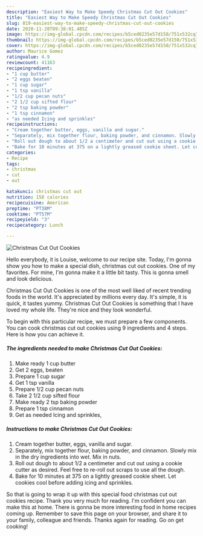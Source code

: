 ```yaml
---
description: "Easiest Way to Make Speedy Christmas Cut Out Cookies"
title: "Easiest Way to Make Speedy Christmas Cut Out Cookies"
slug: 819-easiest-way-to-make-speedy-christmas-cut-out-cookies
date: 2020-11-28T09:38:01.485Z
image: https://img-global.cpcdn.com/recipes/b5ced0235e57d150/751x532cq70/christmas-cut-out-cookies-recipe-main-photo.jpg
thumbnail: https://img-global.cpcdn.com/recipes/b5ced0235e57d150/751x532cq70/christmas-cut-out-cookies-recipe-main-photo.jpg
cover: https://img-global.cpcdn.com/recipes/b5ced0235e57d150/751x532cq70/christmas-cut-out-cookies-recipe-main-photo.jpg
author: Maurice Gomez
ratingvalue: 4.9
reviewcount: 41163
recipeingredient:
- "1 cup butter"
- "2 eggs beaten"
- "1 cup sugar"
- "1 tsp vanilla"
- "1/2 cup pecan nuts"
- "2 1/2 cup sifted flour"
- "2 tsp baking powder"
- "1 tsp cinnamon"
- "as needed Icing and sprinkles"
recipeinstructions:
- "Cream together butter, eggs, vanilla and sugar."
- "Separately, mix together flour, baking powder, and cinnamon. Slowly mix in the dry ingredients into wet. Mix in nuts."
- "Roll out dough to about 1/2 a centimeter and cut out using a cookie cutter as desired. Feel free to re-roll out scraps to use all the dough."
- "Bake for 10 minutes at 375 on a lightly greased cookie sheet. Let cookies cool before adding icing and sprinkles."
categories:
- Recipe
tags:
- christmas
- cut
- out

katakunci: christmas cut out 
nutrition: 158 calories
recipecuisine: American
preptime: "PT38M"
cooktime: "PT57M"
recipeyield: "3"
recipecategory: Lunch

---
```



![Christmas Cut Out Cookies](https://img-global.cpcdn.com/recipes/b5ced0235e57d150/751x532cq70/christmas-cut-out-cookies-recipe-main-photo.jpg)

Hello everybody, it is Louise, welcome to our recipe site. Today, I'm gonna show you how to make a special dish, christmas cut out cookies. One of my favorites. For mine, I'm gonna make it a little bit tasty. This is gonna smell and look delicious.

Christmas Cut Out Cookies is one of the most well liked of recent trending foods in the world. It's appreciated by millions every day. It's simple, it is quick, it tastes yummy. Christmas Cut Out Cookies is something that I have loved my whole life. They're nice and they look wonderful.




To begin with this particular recipe, we must prepare a few components. You can cook christmas cut out cookies using 9 ingredients and 4 steps. Here is how you can achieve it.

<!--inarticleads1-->

##### The ingredients needed to make Christmas Cut Out Cookies:

1. Make ready 1 cup butter
1. Get 2 eggs, beaten
1. Prepare 1 cup sugar
1. Get 1 tsp vanilla
1. Prepare 1/2 cup pecan nuts
1. Take 2 1/2 cup sifted flour
1. Make ready 2 tsp baking powder
1. Prepare 1 tsp cinnamon
1. Get as needed Icing and sprinkles,




<!--inarticleads2-->

##### Instructions to make Christmas Cut Out Cookies:

1. Cream together butter, eggs, vanilla and sugar.
1. Separately, mix together flour, baking powder, and cinnamon. Slowly mix in the dry ingredients into wet. Mix in nuts.
1. Roll out dough to about 1/2 a centimeter and cut out using a cookie cutter as desired. Feel free to re-roll out scraps to use all the dough.
1. Bake for 10 minutes at 375 on a lightly greased cookie sheet. Let cookies cool before adding icing and sprinkles.




So that is going to wrap it up with this special food christmas cut out cookies recipe. Thank you very much for reading. I'm confident you can make this at home. There is gonna be more interesting food in home recipes coming up. Remember to save this page on your browser, and share it to your family, colleague and friends. Thanks again for reading. Go on get cooking!
